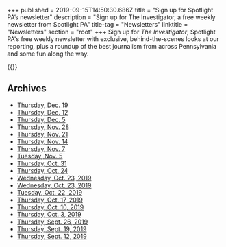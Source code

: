 +++
published = 2019-09-15T14:50:30.686Z
title = "Sign up for Spotlight PA’s newsletter"
description = "Sign up for The Investigator, a free weekly newsletter from Spotlight PA"
title-tag = "Newsletters"
linktitle = "Newsletters"
section = "root"
+++
Sign up for *The Investigator*, Spotlight PA's free weekly newsletter with exclusive, behind-the-scenes looks at our reporting, plus a roundup of the best journalism from across Pennsylvania and some fun along the way.

{{<newsletter-form>}}

## Archives

* [Thursday, Dec. 19](http://eepurl.com/gM8RFb)
* [Thursday, Dec. 12](http://eepurl.com/gMvUTH)
* [Thursday, Dec. 5](http://eepurl.com/gK5dBH)
* [Thursday, Nov. 28](http://eepurl.com/gKDpZr)
* [Thursday, Nov. 21](http://eepurl.com/gKhUD1)
* [Thursday, Nov. 14](http://eepurl.com/gJvlf9)
* [Thursday, Nov. 7](http://eepurl.com/gIPXmH)
* [Tuesday, Nov. 5](http://eepurl.com/gIEl_v)
* [Thursday, Oct. 31](http://eepurl.com/gIaCFz)
* [Thursday, Oct. 24](http://eepurl.com/gHkXWj)
* [Wednesday, Oct. 23, 2019](http://eepurl.com/gHvIZD)
* [Wednesday, Oct. 23, 2019](http://eepurl.com/gHp8Tz)
* [Tuesday, Oct. 22, 2019](http://eepurl.com/gHh1Gj)
* [Thursday, Oct. 17, 2019](http://eepurl.com/gGJf9f)
* [Thursday, Oct. 10, 2019](http://eepurl.com/gFmYXv)
* [Thursday, Oct. 3, 2019](http://eepurl.com/gEB2Af)
* [Thursday, Sept. 26, 2019](http://eepurl.com/gDUHcj)
* [Thursday, Sept. 19, 2019](http://eepurl.com/gDAg8P)
* [Thursday, Sept. 12, 2019](http://eepurl.com/gBr0ez)

